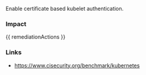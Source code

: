 
Enable certificate based kubelet authentication.

### Impact
<!-- Add Impact here -->

<!-- DO NOT CHANGE -->
{{ remediationActions }}

### Links
- https://www.cisecurity.org/benchmark/kubernetes


